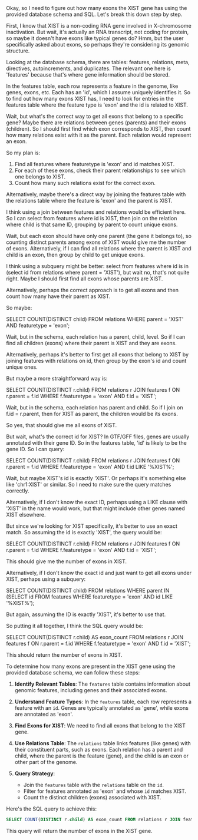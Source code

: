<think>
Okay, so I need to figure out how many exons the XIST gene has using the provided database schema and SQL. Let's break this down step by step.

First, I know that XIST is a non-coding RNA gene involved in X-chromosome inactivation. But wait, it's actually an RNA transcript, not coding for protein, so maybe it doesn't have exons like typical genes do? Hmm, but the user specifically asked about exons, so perhaps they're considering its genomic structure.

Looking at the database schema, there are tables: features, relations, meta, directives, autoincrements, and duplicates. The relevant one here is 'features' because that's where gene information should be stored.

In the features table, each row represents a feature in the genome, like genes, exons, etc. Each has an 'id', which I assume uniquely identifies it. So to find out how many exons XIST has, I need to look for entries in the features table where the feature type is 'exon' and the id is related to XIST.

Wait, but what's the correct way to get all exons that belong to a specific gene? Maybe there are relations between genes (parents) and their exons (children). So I should first find which exon corresponds to XIST, then count how many relations exist with it as the parent. Each relation would represent an exon.

So my plan is:

1. Find all features where featuretype is 'exon' and id matches XIST.
2. For each of these exons, check their parent relationships to see which one belongs to XIST.
3. Count how many such relations exist for the correct exon.

Alternatively, maybe there's a direct way by joining the features table with the relations table where the feature is 'exon' and the parent is XIST.

I think using a join between features and relations would be efficient here. So I can select from features where id is XIST, then join on the relation where child is that same ID, grouping by parent to count unique exons.

Wait, but each exon should have only one parent (the gene it belongs to), so counting distinct parents among exons of XIST would give me the number of exons. Alternatively, if I can find all relations where the parent is XIST and child is an exon, then group by child to get unique exons.

I think using a subquery might be better: select from features where id is in (select id from relations where parent = 'XIST'), but wait no, that's not quite right. Maybe I should first find all exons whose parents are XIST.

Alternatively, perhaps the correct approach is to get all exons and then count how many have their parent as XIST.

So maybe:

SELECT COUNT(DISTINCT child) FROM relations WHERE parent = 'XIST' AND featuretype = 'exon';

Wait, but in the schema, each relation has a parent, child, level. So if I can find all children (exons) where their parent is XIST and they are exons.

Alternatively, perhaps it's better to first get all exons that belong to XIST by joining features with relations on id, then group by the exon's id and count unique ones.

But maybe a more straightforward way is:

SELECT COUNT(DISTINCT r.child) FROM relations r JOIN features f ON r.parent = f.id WHERE f.featuretype = 'exon' AND f.id = 'XIST';

Wait, but in the schema, each relation has parent and child. So if I join on f.id = r.parent, then for XIST as parent, the children would be its exons.

So yes, that should give me all exons of XIST.

But wait, what's the correct id for XIST? In GTF/GFF files, genes are usually annotated with their gene ID. So in the features table, 'id' is likely to be the gene ID. So I can query:

SELECT COUNT(DISTINCT r.child) FROM relations r JOIN features f ON r.parent = f.id WHERE f.featuretype = 'exon' AND f.id LIKE '%XIST%';

Wait, but maybe XIST's id is exactly 'XIST'. Or perhaps it's something else like 'chr1:XIST' or similar. So I need to make sure the query matches correctly.

Alternatively, if I don't know the exact ID, perhaps using a LIKE clause with 'XIST' in the name would work, but that might include other genes named XIST elsewhere.

But since we're looking for XIST specifically, it's better to use an exact match. So assuming the id is exactly 'XIST', the query would be:

SELECT COUNT(DISTINCT r.child) FROM relations r JOIN features f ON r.parent = f.id WHERE f.featuretype = 'exon' AND f.id = 'XIST';

This should give me the number of exons in XIST.

Alternatively, if I don't know the exact id and just want to get all exons under XIST, perhaps using a subquery:

SELECT COUNT(DISTINCT child) FROM relations WHERE parent IN (SELECT id FROM features WHERE featuretype = 'exon' AND id LIKE '%XIST%');

But again, assuming the ID is exactly 'XIST', it's better to use that.

So putting it all together, I think the SQL query would be:

SELECT COUNT(DISTINCT r.child) AS exon_count FROM relations r JOIN features f ON r.parent = f.id WHERE f.featuretype = 'exon' AND f.id = 'XIST';

This should return the number of exons in XIST.
</think>

To determine how many exons are present in the XIST gene using the provided database schema, we can follow these steps:

1. **Identify Relevant Tables**: The `features` table contains information about genomic features, including genes and their associated exons.

2. **Understand Feature Types**: In the `features` table, each row represents a feature with an `id`. Genes are typically annotated as 'gene', while exons are annotated as 'exon'.

3. **Find Exons for XIST**: We need to find all exons that belong to the XIST gene.

4. **Use Relations Table**: The `relations` table links features (like genes) with their constituent parts, such as exons. Each relation has a parent and child, where the parent is the feature (gene), and the child is an exon or other part of the genome.

5. **Query Strategy**:
   - Join the `features` table with the `relations` table on the `id`.
   - Filter for features annotated as 'exon' and whose `id` matches XIST.
   - Count the distinct children (exons) associated with XIST.

Here's the SQL query to achieve this:

```sql
SELECT COUNT(DISTINCT r.child) AS exon_count FROM relations r JOIN features f ON r.parent = f.id WHERE f.featuretype = 'exon' AND f.id = 'XIST';
```

This query will return the number of exons in the XIST gene.
